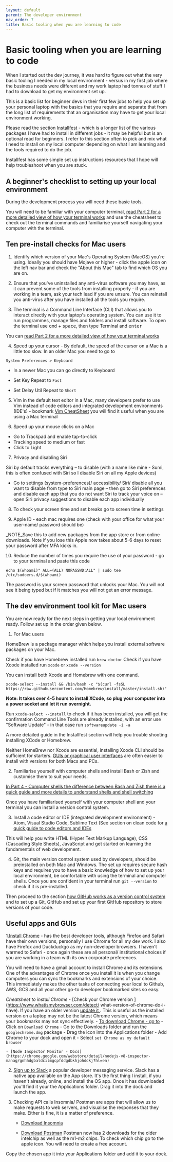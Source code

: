 ```yaml
---
layout: default
parent: The developer environment
nav_order: 7
title: Basic tooling when you are learning to code
---
```


# Basic tooling when you are learning to code

When I started out the dev journey, it was hard to figure out what the very basic tooling I needed in my local environment - versus in my first job where the business needs were different and my work laptop had tonnes of stuff I had to download to get my environment set up.

This is a basic list for beginner devs in their first few jobs to help you set up your personal laptop with the basics that you require and separate that from the long list of requirements that an organisation may have to get your local environment working.

Please read the section [Installfest](https://sumisastri.github.io/dev-blogs/installfest/) - which is a longer list of the various packages I have had to install in different jobs - it may be helpful but is an optional read for beginners. I refer to this section often to pick and mix what I need to install on my local computer depending on what I am learning and the tools required to do the job.

Installfest has some simple set up instructions resources that I hope will help troubleshoot when you are stuck.

## A beginner's checklist to setting up your local environment

During the development process you will need these basic tools. 

You will need to be familiar with your computer terminal, [read Part 2 for a more detailed view of how your terminal works](https://sumisastri.github.io/dev-blogs/local-environment-setup/part2-the-terminal/) and use the cheatsheet to check out the terminal commands and familiarise yourself navigating your computer with the terminal.

## Ten pre-install checks for Mac users

1. Identify which version of your Mac's Operating System (MacOS) you're using. Ideally you should have Mojave or higher - click the apple icon on the left nav bar and check the "About this Mac" tab to find which OS you are on.

2. Ensure that you've uninstalled any anti-virus software you may have, as it can prevent some of the tools from installing properly - if you are working in a team, ask your tech lead if you are unsure. You can reinstall you anti-virus after you have installed all the tools you require.

3. The terminal is a Command Line Interface (CLI) that allows you to interact directly with your laptop's operating system. You can use it to run programmes, manage files and folders and install software. To open the terminal use <kbd>cmd</kbd> + <kbd>space</kbd>, then type Terminal and <kbd>enter</kbd>

  You can [read Part 2 for a more detailed view of how your terminal works](https://sumisastri.github.io/dev-blogs/local-environment-setup/part2-the-terminal/)

4. Speed up your cursor - By default, the speed of the cursor on a Mac is a little too slow. In an older Mac you need to go to 

  ```
  System Preferences > Keyboard
  ```
- In a newer Mac you can go directly to Keyboard

- Set Key Repeat to `Fast` 
- Set Delay Util Repeat to `Short`

5. Vim in the default text editor in a Mac, many developers prefer to use Vim instead of code editors and integrated development environments (IDE's) - bookmark [Vim CheatSheet](https://vimsheet.com/) you will find it useful when you are using a Mac terminal


6. Speed up your mouse clicks on a Mac

  - Go to Trackpad and enable tap-to-click
  - Tracking speed to medium or fast
  - Click to Light

7. Privacy and disabling Siri

  Siri by default tracks everything – to disable (with a name like mine - Sumi, this is often confused with Siri so I disable Siri on all my Apple devices)

  - Go to settings (system-preferences)/ accessibility/ Siri/ disable all you want to disable from type to Siri main page – then go to Siri preferences and disable each app that you do not want Siri to track your voice on – open Siri privacy suggestions to disable each app individually

8. To check your screen time and set breaks go to screen time in settings

9. Apple ID - each mac requires one (check with your office for what your user-name/ password should be)

  _NOTE_Save this to add new packages from the app store or from online downloads. Note if you lose this Apple now takes about 5-6 days to reset your password after MFA kicks in.

10. Reduce the number of times you require the use of your password - go to your terminal and paste this code

  `echo $(whoami)" ALL=(ALL) NOPASSWD:ALL" | sudo tee /etc/sudoers.d/$(whoami)`
  
The password is your screen password that unlocks your Mac. You will not see it being typed but if it matches you will not get an error message.

## The dev environment tool kit for Mac users

You are now ready for the next steps in getting your local environment ready. Follow set up in the order given below.

1. For Mac users

HomeBrew is a package manager which helps you install external software packages on your Mac.

Check if you have Homebrew installed run `brew doctor` 
Check if you have Xcode installed run `xcode` or  `xcode --version` 

You can install both Xcode and Homebrew with one command.

```
xcode-select --install && /bin/bash -c "$(curl -fsSL https://raw.githubusercontent.com/Homebrew/install/master/install.sh)"
```

__Note: It takes over 4-5 hours to install XCode, so plug your computer into a power socket and let it run overnight.__

Run `xcode-select --install` to check if it has been installed, you will get the confirmation Command Line Tools are already installed, with an error use "Software Update" - in that case run ```softwareupdate -i -a```

A more detailed guide in the Installfest section will help you trouble shooting installing XCode or Homebrew.

Neither HomeBrew nor Xcode are essential, installing Xcode CLI should be sufficient for starters. [GUIs or graphical user interfaces](https://www.computerhope.com/jargon/g/gui.htm) are often easier to install with versions for both Macs and PCs.

2. Familiarise yourself with computer shells and install Bash or Zish and customise them to suit your needs.

[In Part 4 - Computer shells the difference between Bash and Zish there is a quick guide and more details to understand shells and shell switching ](https://sumisastri.github.io/dev-blogs/local-environment-setup/part4-computer-shells/)

Once you have familiarised yourself with your computer shell and your terminal you can install a version control system.

3. Install a code editor or IDE (integrated development environment) - Atom, Visual Studio Code, Sublime Text (See section on clean code for [a quick guide to code editors and IDEs](https://sumisastri.github.io/dev-blogs/clean-code/part2-code-editors-and-how-to-setup-eslint/)

This will help you write HTML (Hyper Text Markup Language), CSS (Cascading Style Sheets), JavaScript and get started on learning the fundamentals of web development.

4. Git, the main version control system used by developers, should be preinstalled on both Mac and Windows. The set up requires secure hash keys and requires you to have a basic knowledge of how to set up your local environment, be comfortable with using the terminal and computer shells. Once you are confident in your terminal run ```git --version``` to check if it is pre-installed.

Then proceed to the section [how GitHub works as a version control system](https://sumisastri.github.io/dev-blogs/version-control-systems/) and to set up a Git, GitHub and set up your first GitHub repository to store versions of your code.

## Useful apps and GUIs

1.[Install Chrome](https://google.com/chrome) -  has the best developer tools, although Firefox and Safari have their own versions, personally I use Chrome for all my dev work. I also have Firefox and Duckduckgo as my non-developer browsers. I haven't warmed to Safari - once again these are all personal/ institutional choices if you are working in a team with its own corporate preferences.

You will need to have a gmail account to install Chrome and its extensions. One of the advantages of Chrome once you install it is when you change computers you can sync the bookmarks and extensions of your choice. This immediately makes the other tasks of connecting your local to Github, AWS, GCS and all your other go-to developer bookmarked sites so easy.

_Cheatsheet to install Chrome_
    - [Check your Chrome version ](https://www.whatismybrowser.com/detect/
      what-version-of-chrome-do-i-have). If you have an older version [update it ](https://www.whatismybrowser.com/guides/how-to-update-your-browser/chrome). This is useful as the installed version on a laptop may not be the latest Chrome version, which means your bookmarks may not sync effectively.
    -  [To download Chrome - go to](https://google.com/chrome)
    -  Click on `Download Chrome`
    -  Go to the Downloads folder and run the `googlechrome.dmg` package
    -  Drag the icon into the Applications folder
    -  Add Chrome to your dock and open it
    -  Select `set Chrome as my default browser`

    - [Node Inspector Monitor - Docs](https://chrome.google.com/webstore/detail/nodejs-v8-inspector-manag/gnhhdgbaldcilmgcpfddgdbkhjohddkj?hl=en)


2. [Sign up to Slack](https://www.slack.com/) a popular developer messaging service. Slack has a native app available on the App store. It's the first thing I install, if you haven't already,  online, and install the OS app. Once it has downloaded you'll find it your the Applications folder. Drag it into the dock and launch the app.

3. Checking API calls Insomnia/ Postman are apps that will allow us to make requests to web servers, and visualise the responses that they make. Either is fine, it is a matter of preference.

    - [Download Insomnia](https://insomnia.rest/)
      
    - [Download Postman](https://www.postman.com/downloads/) Postman now has 2 downloads for the older intelchip as well as the m1-m2 chips. To check which chip go to the apple icon. You will need to create a free account.

Copy the chosen app it into your Applications folder and add it to your dock.

